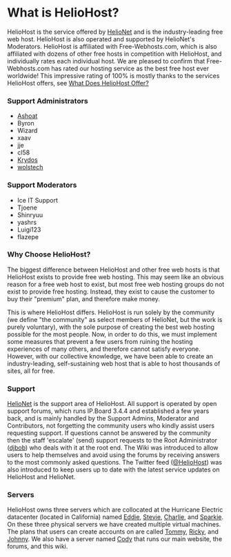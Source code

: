 # What is HelioHost?

HelioHost is the service offered by [HelioNet](helionet.md) and is the industry-leading free web host. HelioHost is also operated and supported by HelioNet's Moderators. HelioHost is affiliated with Free-Webhosts.com, which is also affiliated with dozens of other free hosts in competition with HelioHost, and individually rates each individual host. We are pleased to confirm that Free-Webhosts.com has rated our hosting service as the best free host ever worldwide! This impressive rating of 100% is mostly thanks to the services HelioHost offers, see [What Does HelioHost Offer?](what-heliohost-offers.md)

### Support Administrators

* [Ashoat](../miscellaneous/staff/ashoat.md)
* Byron
* Wizard
* xaav
* jje
* cl58
* [Krydos](../miscellaneous/staff/krydos.md)
* [wolstech](../miscellaneous/staff/wolstech.md)

### Support Moderators

* Ice IT Support
* Tjoene
* Shinryuu
* yashrs
* Luigi123
* flazepe

### Why Choose HelioHost?

The biggest difference between HelioHost and other free web hosts is that HelioHost exists to provide free web hosting. This may seem like an obvious reason for a free web host to exist, but most free web hosting groups do not exist to provide free hosting. Instead, they exist to cause the customer to buy their "premium" plan, and therefore make money.

This is where HelioHost differs. HelioHost is run solely by the community \(we define "the community" as select members of HelioNet, but the work is purely voluntary\), with the sole purpose of creating the best web hosting possible for the most people. Now, in order to do this, we must implement some measures that prevent a few users from ruining the hosting experiences of many others, and therefore cannot satisfy everyone. However, with our collective knowledge, we have been able to create an industry-leading, self-sustaining web host that is able to host thousands of sites, all for free.

### Support

[HelioNet](helionet.md) is the support area of HelioHost. All support is operated by open support forums, which runs IP.Board 3.4.4 and established a few years back, and is mainly handled by the Support Admins, Moderator and Contributors, not forgetting the community users who kindly assist users requesting support. If questions cannot be answered by the community then the staff 'escalate' \(send\) support requests to the Root Administrator \([djbob](../miscellaneous/staff/ashoat.md)\) who deals with it at the root end. The Wiki was introduced to allow users to help themselves and avoid using the forums by receiving answers to the most commonly asked questions. The Twitter feed \([@HelioHost](http://twitter.com/HelioHost)\) was also introduced to keep users up to date with the latest service updates on HelioHost and HelioNet.

### Servers

HelioHost owns three servers which are collocated at the Hurricane Electric datacenter \(located in California\) named [Eddie](../servers/physical/eddie.md), [Stevie](../servers/physical/stevie.md), [Charlie](../servers/physical/charlie.md), and [Sparkie](../servers/physical/sparkie.md). On these three physical servers we have created multiple virtual machines. The plans that users can create accounts on are called [Tommy](../servers/virtual/tommy.md), [Ricky](../servers/virtual/ricky.md), and [Johnny](../servers/virtual/johnny.md). We also have a server named [Cody](../servers/virtual/cody.md) that runs our main website, the forums, and this wiki.

